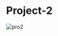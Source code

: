 # Project-2

![pro2](https://user-images.githubusercontent.com/112928556/191676149-ecfc7a58-b7a6-4500-859e-79eea99f157f.PNG)
